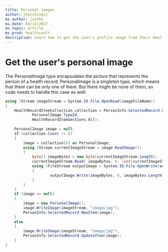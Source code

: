 ```yaml
---
title: Personal images
author: jhutchings1
ms.author: justhu
ms.date: 04/12/2017
ms.topic: article
ms.prod: healthvault
description: Learn how to get the user's profile image from their HealthVault record
---
```


Get the user's personal image
===============

The PersonalImage type encapsulates the picture that represents the person of a health record. PersonalImage is a singleton type, which means that there can be only one of them. But there might be none of them, so code needs to handle this case as well:

```cs
using (Stream imageStream = System.IO.File.OpenRead(imageFileName))
{
    HealthRecordItemCollection collection = PersonInfo.SelectedRecord.GetItemsByType(
            PersonalImage.TypeId,
            HealthRecordItemSections.All);
    
    PersonalImage image = null;
    if (collection.Count != 0)
    {
        image = collection[0] as PersonalImage;
        using (Stream currentImageStream = image.ReadImage())
        {
            byte[] imageBytes = new byte[currentImageStream.Length];
            currentImageStream.Read( imageBytes, 0, (int)currentImageStream.Length);
            using (FileStream outputImage = System.IO.File.OpenWrite(outputFileName))
            {
                    outputImage.Write(imageBytes, 0, imageBytes.Length);
            }        
        }   
    }    
    if (image == null)
    {        
        image = new PersonalImage();
        image.WriteImage(imageStream, "image/jpg");
        PersonInfo.SelectedRecord.NewItem(image);
    }
    else
    {
        image.WriteImage(imageStream, "image/jpg");
        PersonInfo.SelectedRecord.UpdateItem(image);
    }
}
```

